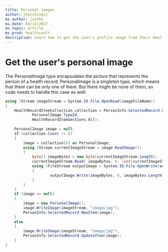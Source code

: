 ```yaml
---
title: Personal images
author: jhutchings1
ms.author: justhu
ms.date: 04/12/2017
ms.topic: article
ms.prod: healthvault
description: Learn how to get the user's profile image from their HealthVault record
---
```


Get the user's personal image
===============

The PersonalImage type encapsulates the picture that represents the person of a health record. PersonalImage is a singleton type, which means that there can be only one of them. But there might be none of them, so code needs to handle this case as well:

```cs
using (Stream imageStream = System.IO.File.OpenRead(imageFileName))
{
    HealthRecordItemCollection collection = PersonInfo.SelectedRecord.GetItemsByType(
            PersonalImage.TypeId,
            HealthRecordItemSections.All);
    
    PersonalImage image = null;
    if (collection.Count != 0)
    {
        image = collection[0] as PersonalImage;
        using (Stream currentImageStream = image.ReadImage())
        {
            byte[] imageBytes = new byte[currentImageStream.Length];
            currentImageStream.Read( imageBytes, 0, (int)currentImageStream.Length);
            using (FileStream outputImage = System.IO.File.OpenWrite(outputFileName))
            {
                    outputImage.Write(imageBytes, 0, imageBytes.Length);
            }        
        }   
    }    
    if (image == null)
    {        
        image = new PersonalImage();
        image.WriteImage(imageStream, "image/jpg");
        PersonInfo.SelectedRecord.NewItem(image);
    }
    else
    {
        image.WriteImage(imageStream, "image/jpg");
        PersonInfo.SelectedRecord.UpdateItem(image);
    }
}
```

